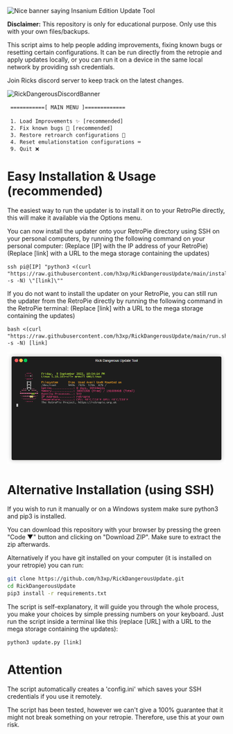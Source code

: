 ![Nice banner saying Insanium Edition Update Tool](banner.png)

**Disclaimer:** This repository is only for educational purpose. Only use this with your own files/backups.

This script aims to help people adding improvements, fixing known bugs or resetting certain configurations.
It can be run directly from the retropie and apply updates locally, or you can run it on a device in the same local network by providing ssh credentials.


Join Ricks discord server to keep track on the latest changes.


![RickDangerousDiscordBanner](https://discordapp.com/api/guilds/857515631422603286/widget.png?style=banner2)


```
 ===========[ MAIN MENU ]=============

 1. Load Improvements ✨ [recommended]
 2. Fix known bugs 🐛 [recommended]
 3. Restore retroarch configurations 👾
 4. Reset emulationstation configurations ⌨
 9. Quit ❌
```

# Easy Installation & Usage (recommended)
The easiest way to run the updater is to install it on to your RetroPie directly, this will make it available via the Options menu.

You can now install the updater onto your RetroPie directory using SSH on your personal computers, by running the following command on your personal computer:
(Replace [IP] with the IP address of your RetroPie)
(Replace [link] with a URL to the mega storage containing the updates)

```
ssh pi@[IP] "python3 <(curl "https://raw.githubusercontent.com/h3xp/RickDangerousUpdate/main/install.py" -s -N) \"[link]\""
```

If you do not want to install the updater on your RetroPie, you can still run the updater from the RetroPie directly by running the following command in the RetroPie terminal:
(Replace [link] with a URL to the mega storage containing the updates)


```
bash <(curl "https://raw.githubusercontent.com/h3xp/RickDangerousUpdate/main/run.sh" -s -N) [link]
```

![A short gif showing a demo of the tool in use.](demo.gif)

# Alternative Installation (using SSH)

If you wish to run it manually or on a Windows system make sure python3 and pip3 is installed.

You can download this repository with your browser by pressing the green "Code ▼" button and clicking on "Download ZIP".
Make sure to extract the zip afterwards.

Alternatively if you have git installed on your computer (it is installed on your retropie) you can run:

```bash
git clone https://github.com/h3xp/RickDangerousUpdate.git
cd RickDangerousUpdate
pip3 install -r requirements.txt
```


The script is self-explanatory, it will guide you through the whole process, you make your choices by simple pressing numbers on your keyboard.
Just run the script inside a terminal like this (replace [URL] with a URL to the mega storage containing the updates):

```
python3 update.py [link]
```

# Attention

The script automatically creates a 'config.ini' which saves your SSH credentials if you use it remotely.

The script has been tested, however we can't give a 100% guarantee that it might not break something on
your retropie. Therefore, use this at your own risk.
